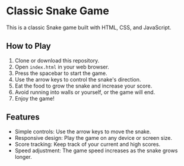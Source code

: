 
# Classic Snake Game

This is a classic Snake game built with HTML, CSS, and JavaScript.

## How to Play

1. Clone or download this repository.
2. Open `index.html` in your web browser.
3. Press the spacebar to start the game.
4. Use the arrow keys to control the snake's direction.
5. Eat the food to grow the snake and increase your score.
6. Avoid running into walls or yourself, or the game will end.
7. Enjoy the game!

## Features

- Simple controls: Use the arrow keys to move the snake.
- Responsive design: Play the game on any device or screen size.
- Score tracking: Keep track of your current and high scores.
- Speed adjustment: The game speed increases as the snake grows longer.




